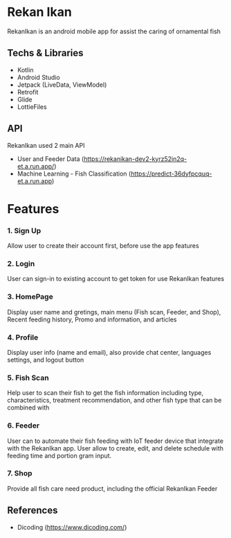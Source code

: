 # Rekan Ikan
RekanIkan is an android mobile app for assist the caring of ornamental fish 

## Techs & Libraries
- Kotlin 
- Android Studio 
- Jetpack (LiveData, ViewModel)
- Retrofit
- Glide
- LottieFiles

 ## API
RekanIkan used 2 main API
- User and Feeder Data (https://rekanikan-dev2-kyrz52in2q-et.a.run.app/)
- Machine Learning - Fish Classification (https://predict-36dyfpcquq-et.a.run.app)

# Features 
### 1. Sign Up 
Allow user to create their account first, before use the app features
### 2. Login
User can sign-in to existing account to get token for use RekanIkan features
### 3. HomePage
Display user name and gretings, main menu (Fish scan, Feeder, and Shop), Recent feeding history, Promo and information, and articles
### 4. Profile
Display user info (name and email), also provide chat center, languages settings, and logout button
### 5. Fish Scan
Help user to scan their fish to get the fish information including type, characteristics, treatment recommendation, and other fish type  that can be combined with
### 6. Feeder
User can to automate their fish feeding with IoT feeder device that integrate with the RekanIkan app. User allow to create, edit, and delete schedule with feeding time and portion gram input.
### 7. Shop
Provide all fish care need product, including the official RekanIkan Feeder

## References
- Dicoding (https://www.dicoding.com/)
  



